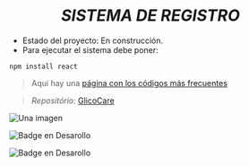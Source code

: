 <h1 align="center"><em>SISTEMA DE REGISTRO</em></h1>

- Estado del proyecto: En construcción.
- Para ejecutar el sistema debe poner:
  
```npm install react```

> Aquí hay una [página con los códigos más frecuentes](https://en.support.wordprss.com/markdown-quick-reference/)

> *Repositório:* [GlicoCare](https://github.com/camilafernanda/GlicoCare)

![Una imagen](https://encrypted-tbn0.gstatic.com/images?q=tbn:ANd9GcQh6BTj_g6f7r1JKh91tmMfescFITNwHlM1FmNGvhd5H2XZ0vZuTb0_rOxLBw&s)

![Badge en Desarollo](https://img.shields.io/badge/STATUS-EN%20DESAROLLO-green)

![Badge en Desarollo](https://img.shields.io/badge/En%20costruccion%20-%20Aun%20no%20comienza%20-%20red)
